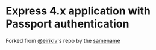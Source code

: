Express 4.x application with Passport authentication
====================================================

Forked from [@eiriklv](https://github.com/eiriklv/)'s repo by the [samename](https://github.com/eiriklv/express-passport-app/)
